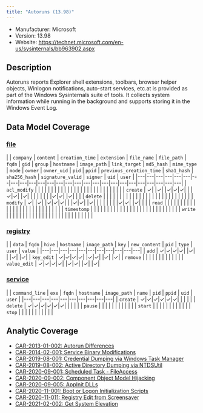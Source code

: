 ```yaml
---
title: "Autoruns (13.98)"
---
```


- Manufacturer: Microsoft
- Version: 13.98
- Website: https://technet.microsoft.com/en-us/sysinternals/bb963902.aspx


## Description
Autoruns reports Explorer shell extensions, toolbars, browser helper objects, Winlogon notifications, auto-start services, etc.at is provided as part of the Windows Sysinternals suite of tools. It collects system information while running in the background and supports storing it in the Windows Event Log.



## Data Model Coverage

### [file](../data_model/file)

| | `company` | `content` | `creation_time` | `extension` | `file_name` | `file_path` | `fqdn` | `gid` | `group` | `hostname` | `image_path` | `link_target` | `md5_hash` | `mime_type` | `mode` | `owner` | `owner_uid` | `pid` | `ppid` | `previous_creation_time` | `sha1_hash` | `sha256_hash` | `signature_valid` | `signer` | `uid` | `user` |
|---|---|---|---|---|---|---|---|---|---|---|---|---|---|---|---|---|---|---|---|---|---|---|---|---|---|
| `acl_modify` |  | | | | | | | | | | | | | | | | | | | | | | | | | |
| `create` | ✓| |✓| |✓|✓|✓| | |✓|✓| |✓| | | | | | | |✓|✓| |✓| | |
| `delete` |  | | | | | | | | | | | | | | | | | | | | | | | | | |
| `modify` | ✓| |✓| |✓|✓|✓| | |✓|✓| |✓| | | | | | | |✓|✓| |✓| | |
| `read` |  | | | | | | | | | | | | | | | | | | | | | | | | | |
| `timestomp` |  | | | | | | | | | | | | | | | | | | | | | | | | | |
| `write` |  | | | | | | | | | | | | | | | | | | | | | | | | | |

### [registry](../data_model/registry)

| | `data` | `fqdn` | `hive` | `hostname` | `image_path` | `key` | `new_content` | `pid` | `type` | `user` | `value` |
|---|---|---|---|---|---|---|---|---|---|---|
| `add` | ✓|✓|✓|✓| |✓| | |✓| |✓|
| `key_edit` | ✓|✓|✓|✓| |✓|✓| |✓| |✓|
| `remove` |  | | | | | | | | | | |
| `value_edit` | ✓|✓|✓|✓| |✓|✓| |✓| |✓|

### [service](../data_model/service)

| | `command_line` | `exe` | `fqdn` | `hostname` | `image_path` | `name` | `pid` | `ppid` | `uid` | `user` |
|---|---|---|---|---|---|---|---|---|---|
| `create` | ✓|✓|✓|✓|✓|✓| | | | |
| `delete` | ✓|✓|✓|✓|✓|✓| | | | |
| `pause` |  | | | | | | | | | |
| `start` |  | | | | | | | | | |
| `stop` |  | | | | | | | | | |




## Analytic Coverage

 - [CAR-2013-01-002: Autorun Differences](../analytics/CAR-2013-01-002)
 - [CAR-2014-02-001: Service Binary Modifications](../analytics/CAR-2014-02-001)
 - [CAR-2019-08-001: Credential Dumping via Windows Task Manager](../analytics/CAR-2019-08-001)
 - [CAR-2019-08-002: Active Directory Dumping via NTDSUtil](../analytics/CAR-2019-08-002)
 - [CAR-2020-09-001: Scheduled Task - FileAccess](../analytics/CAR-2020-09-001)
 - [CAR-2020-09-002: Component Object Model Hijacking](../analytics/CAR-2020-09-002)
 - [CAR-2020-09-005: AppInit DLLs](../analytics/CAR-2020-09-005)
 - [CAR-2020-11-001: Boot or Logon Initialization Scripts](../analytics/CAR-2020-11-001)
 - [CAR-2020-11-011: Registry Edit from Screensaver](../analytics/CAR-2020-11-011)
 - [CAR-2021-02-002: Get System Elevation](../analytics/CAR-2021-02-002)
